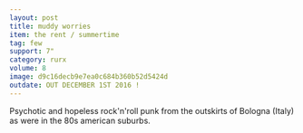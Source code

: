 ```yaml
---
layout: post
title: muddy worries
item: the rent / summertime
tag: few
support: 7"
category: rurx
volume: 8
image: d9c16decb9e7ea0c684b360b52d5424d
outdate: OUT DECEMBER 1ST 2016 !
---
```


Psychotic and hopeless rock'n'roll punk from the outskirts of Bologna (Italy) as were in the 80s american suburbs.
